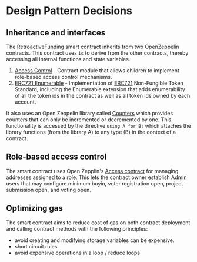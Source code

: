 # Design Pattern Decisions

## Inheritance and interfaces

The RetroactiveFunding smart contract inherits from two OpenZeppelin contracts. This contract uses `is` to derive from the other contracts, thereby accessing all internal functions and state variables.

1. [Access Control](https://docs.openzeppelin.com/contracts/4.x/api/access#AccessControl) - Contract module that allows children to implement role-based access control mechanisms.
2. [ERC721 Enumerable](https://docs.openzeppelin.com/contracts/4.x/api/token/erc721#ERC721Enumerable) - Implementation of [ERC721](https://eips.ethereum.org/EIPS/eip-721) Non-Fungible Token Standard, including the Enumerable extension that adds enumerability of all the token ids in the contract as well as all token ids owned by each account.

It also uses an Open Zeppelin library called [Counters](https://docs.openzeppelin.com/contracts/3.x/api/utils#Counters) which provides counters that can only be incremented or decremented by one. This functionality is accessed by the directive `using A for B;` which attaches the library functions (from the library A) to any type (B) in the context of a contract.

## Role-based access control

The smart contract uses Open Zepplin's [Access contract](https://docs.openzeppelin.com/contracts/4.x/api/access#AccessControl) for managing addresses assigned to a role. This lets the contract owner establish Admin users that may configure minimum buyin, voter registration open, project submission open, and voting open.

## Optimizing gas

The smart contract aims to reduce cost of gas on both contract deployment and calling contract methods with the following principles:

- avoid creating and modifying storage variables can be expensive.
- short circuit rules
- avoid expensive operations in a loop / reduce loops

